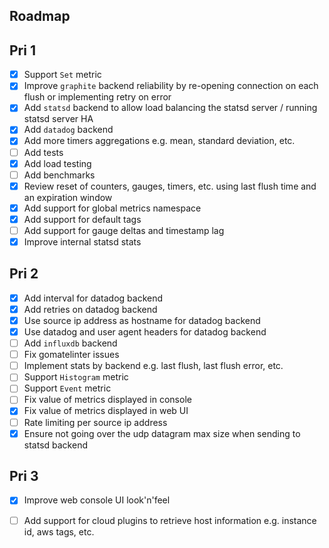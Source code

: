 Roadmap
-------

Pri 1
-----

* [x] Support `Set` metric
* [x] Improve `graphite` backend reliability by re-opening connection on each flush or implementing retry on error
* [x] Add `statsd` backend to allow load balancing the statsd server / running statsd server HA
* [x] Add `datadog` backend
* [x] Add more timers aggregations e.g. mean, standard deviation, etc.
* [ ] Add tests
* [x] Add load testing
* [ ] Add benchmarks
* [x] Review reset of counters, gauges, timers, etc. using last flush time and an expiration window
* [x] Add support for global metrics namespace
* [x] Add support for default tags
* [ ] Add support for gauge deltas and timestamp lag
* [x] Improve internal statsd stats

Pri 2
-----

* [x] Add interval for datadog backend
* [x] Add retries on datadog backend
* [x] Use source ip address as hostname for datadog backend
* [x] Use datadog and user agent headers for datadog backend
* [ ] Add `influxdb` backend
* [ ] Fix gomatelinter issues
* [ ] Implement stats by backend e.g. last flush, last flush error, etc.
* [ ] Support `Histogram` metric
* [ ] Support `Event` metric
* [ ] Fix value of metrics displayed in console
* [x] Fix value of metrics displayed in web UI
* [ ] Rate limiting per source ip address
* [x] Ensure not going over the udp datagram max size when sending to statsd backend

Pri 3
-----

* [x] Improve web console UI look'n'feel
* [ ] Add support for cloud plugins to retrieve host information e.g. instance id, aws tags, etc. 

